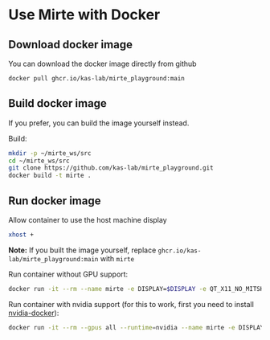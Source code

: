 # Use Mirte with Docker

## Download docker image
You can download the docker image directly from github

```Bash
docker pull ghcr.io/kas-lab/mirte_playground:main
```

## Build docker image

If you prefer, you can build the image yourself instead.

Build:
```Bash
mkdir -p ~/mirte_ws/src
cd ~/mirte_ws/src
git clone https://github.com/kas-lab/mirte_playground.git
docker build -t mirte .
```

## Run docker image

Allow container to use the host machine display
```Bash
xhost +
```

**Note:** If you built the image yourself, replace `ghcr.io/kas-lab/mirte_playground:main` with `mirte`

Run container without GPU support:
```Bash
docker run -it --rm --name mirte -e DISPLAY=$DISPLAY -e QT_X11_NO_MITSHM=1 -v /tmp/.X11-unix:/tmp/.X11-unix -v /etc/localtime:/etc/localtime:ro -v $HOME/mirte_ws/src/mirte_playground:/home/ubuntu-user/mirte_ws/src/mirte_playground --network host ghcr.io/kas-lab/mirte_playground:main
```

Run container with nvidia support (for this to work, first you need to install [nvidia-docker](https://docs.nvidia.com/datacenter/cloud-native/container-toolkit/latest/install-guide.html)):
```Bash
docker run -it --rm --gpus all --runtime=nvidia --name mirte -e DISPLAY=$DISPLAY -e QT_X11_NO_MITSHM=1 -e NVIDIA_VISIBLE_DEVICES=all -e NVIDIA_DRIVER_CAPABILITIES=all -v /dev/dri:/dev/dri -v /tmp/.X11-unix:/tmp/.X11-unix -v /etc/localtime:/etc/localtime:ro -v $HOME/mirte_ws/src/mirte_playground:/home/ubuntu-user/mirte_ws/src/mirte_playground --network host ghcr.io/kas-lab/mirte_playground:main
```